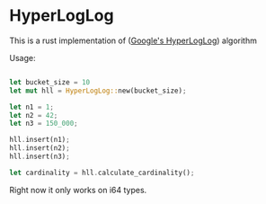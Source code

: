 # HyperLogLog

This is a rust implementation of ([Google's HyperLogLog](https://static.googleusercontent.com/media/research.google.com/en//pubs/archive/40671.pdf)) algorithm

Usage:

```rust

let bucket_size = 10
let mut hll = HyperLogLog::new(bucket_size);

let n1 = 1;
let n2 = 42;
let n3 = 150_000;

hll.insert(n1);
hll.insert(n2);
hll.insert(n3);

let cardinality = hll.calculate_cardinality();
```

Right now it only works on i64 types.
